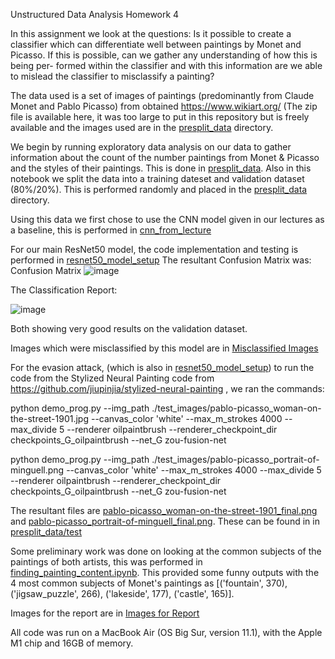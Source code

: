 Unstructured Data Analysis Homework 4


In this assignment we look at the questions:
Is it possible to create a classifier which can differentiate well between paintings by Monet
and Picasso. If this is possible, can we gather any understanding of how this is being per-
formed within the classifier and with this information are we able to mislead the classifier to misclassify a painting?

The data used is a set of images of paintings (predominantly from Claude Monet and Pablo Picasso) from obtained https://www.wikiart.org/ (The zip file is available here, it was too large to put in this repository but is freely available and the images used are in the [presplit_data](./presplit_data) directory. 

We begin by running exploratory data analysis on our data to gather information about the count of the number paintings from Monet & Picasso and the styles of their paintings. This is done in [presplit_data](./code/data_EDA.ipynb). Also in this notebook we split the data into a training dateset and validation dataset (80%/20%). This is performed randomly and placed in the [presplit_data](./presplit_data) directory. 

Using this data we first chose to use the CNN model given in our lectures as a baseline, this is performed in [cnn_from_lecture](./code/cnn_from_lecture.ipynb)

For our main ResNet50 model, the code implementation and testing is performed in [resnet50_model_setup](./code/resnet50_model_setup.ipynb)
The resultant Confusion Matrix was:
Confusion Matrix
![image](https://github.com/user-attachments/assets/e8eddbe4-1270-4f6b-ac5a-589b133590de)

The Classification Report:

![image](https://github.com/user-attachments/assets/e2fc2f4a-069b-4944-993a-adb0e7e67003)


Both showing very good results on the validation dataset. 

Images which were misclassified by this model are in [Misclassified Images](./Misclassified%20images)

For the evasion attack, (which is also in [resnet50_model_setup](./code/resnet50_model_setup.ipynb)) to run the code from the Stylized Neural Painting code from https://github.com/jiupinjia/stylized-neural-painting , we ran the commands: 

python demo_prog.py --img_path ./test_images/pablo-picasso_woman-on-the-street-1901.jpg --canvas_color 'white' --max_m_strokes 4000 --max_divide 5 --renderer oilpaintbrush --renderer_checkpoint_dir checkpoints_G_oilpaintbrush --net_G zou-fusion-net    

python demo_prog.py --img_path ./test_images/pablo-picasso_portrait-of-minguell.png --canvas_color 'white' --max_m_strokes 4000 --max_divide 5 --renderer oilpaintbrush --renderer_checkpoint_dir checkpoints_G_oilpaintbrush --net_G zou-fusion-net   

The resultant files are [pablo-picasso_woman-on-the-street-1901_final.png](./presplit_data/test/pablo-picasso_woman-on-the-street-1901_final.png) and [pablo-picasso_portrait-of-minguell_final.png](./presplit_data/test/pablo-picasso_portrait-of-minguell_final.png). These can be found in  in [presplit_data/test](./presplit_data/test)

Some preliminary work was done on looking at the common subjects of the paintings of both artists, this was performed in [finding_painting_content.ipynb](./code/finding_painting_content.ipynb). This provided some funny outputs with the 4 most common subjects of Monet's paintings as [('fountain', 370), ('jigsaw_puzzle', 266), ('lakeside', 177), ('castle', 165)].

Images for the report are in [Images for Report](./Images%20for%20report)

All code was run on a MacBook Air (OS Big Sur, version 11.1), with the Apple M1 chip and 16GB of memory. 
